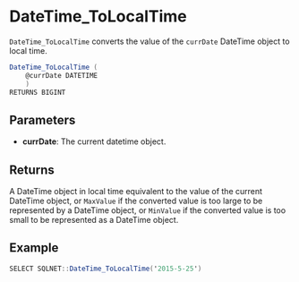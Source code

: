 # DateTime_ToLocalTime

`DateTime_ToLocalTime` converts the value of the `currDate` DateTime object to local time.

```csharp
DateTime_ToLocalTime (
	@currDate DATETIME
	)
RETURNS BIGINT
```

## Parameters

 - **currDate**: The current datetime object.

## Returns

A DateTime object in local time equivalent to the value of the current DateTime object, or `MaxValue` if the converted value is too large to be represented by a DateTime object, or `MinValue` if the converted value is too small to be represented as a DateTime object.

## Example

```csharp
SELECT SQLNET::DateTime_ToLocalTime('2015-5-25')
```


